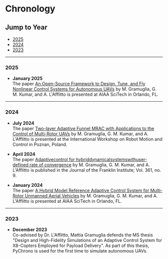 # Chronology

## Jump to Year
- [2025](#2025)
- [2024](#2024)
- [2023](#2023)

---

### 2025
- **January 2025**  
  The paper <a href="[https://example.com](https://lafflitto.com/Documents/LAfflitto_Control_System_AIAA_Conference.pdf)" target="_blank" rel="noopener noreferrer">An Open-Source Framework to Design, Tune, and Fly Nonlinear Control Systems for Autonomous UAVs</a> by M. Gramuglia, G. M. Kumar, and A. L'Afflitto is presented at AIAA SciTech in Orlando, FL.

---

### 2024
- **July 2024**  
  The paper [Two-layer Adaptive Funnel MRAC with Applications to the Control of Multi-Rotor UAVs](https://lafflitto.com/Documents/LAfflitto_RoMoCo_2024.pdf) by M. Gramuglia, G. M. Kumar, and A. L'Afflitto is presented at the International Workshop on Robot Motion and Control in Poznan, Poland.

- **April 2024**  
  The paper [Adaptivecontrol for hybriddynamicalsystemswithuser-defined rate of convergence](https://lafflitto.com/Documents/LAfflitto_Two_Layer_Hybrid_MRAC.pdf) by M. Gramuglia, G. M. Kumar, and A. L'Afflitto is published in the Journal of the Franklin Institute; Vol. 361, no. 9.

- **January 2024**  
  The paper [A Hybrid Model Reference Adaptive Control System for Multi-Rotor Unmanned Aerial Vehicles](https://lafflitto.com/Documents/LAfflitto_X8_Hybrid_MRAC_Control_AIAA_Conference.pdf) by M. Gramuglia, G. M. Kumar, and A. L'Afflitto is presented at AIAA SciTech in Orlando, FL.

---

### 2023
- **December 2023**  
  Co-advised by Dr. L'Afflitto, Mattia Gramuglia defends the MS thesis "Design and High-Fidelity Simulations of an Adaptive Control System for X8-Copters Employed for Payload Delivery". As part of this thesis, PyChrono is used for the first time to simulate autonomous UAVs.
